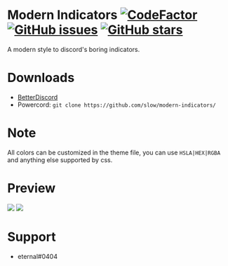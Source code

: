 # Modern Indicators [![CodeFactor](https://www.codefactor.io/repository/github/slow/modern-indicators/badge)](https://www.codefactor.io/repository/github/slow/modern-indicators) [![GitHub issues](https://img.shields.io/github/issues/slow/modern-indicators?style=flat)](https://github.com/slow/modern-indicators/issues) [![GitHub stars](https://img.shields.io/github/stars/slow/modern-indicators?style=flat)](https://github.com/slow/modern-indicators/stargazers)
A modern style to discord's boring indicators.

# Downloads
- [BetterDiscord](https://betterdiscord.net/ghdl?id=3422)
- Powercord: `git clone https://github.com/slow/modern-indicators/`

# Note
All colors can be customized in the theme file, you can use `HSLA|HEX|RGBA` and anything else supported by css.

# Preview
<img src="https://i.imgur.com/qk0aZN0.png"/>
<img src="https://i.imgur.com/mh452Fp.png"/>

# Support 
- eternal#0404
